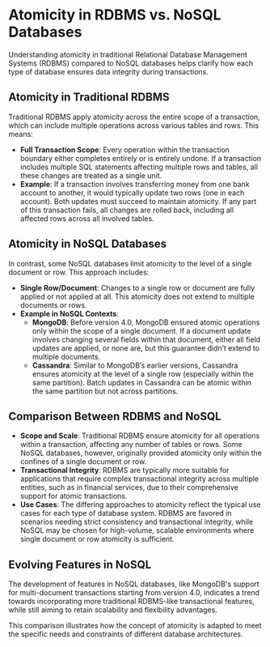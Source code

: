 # Atomicity in RDBMS vs. NoSQL Databases
Understanding atomicity in traditional Relational Database Management Systems (RDBMS) compared to NoSQL databases helps clarify how each type of database ensures data integrity during transactions.

## Atomicity in Traditional RDBMS
Traditional RDBMS apply atomicity across the entire scope of a transaction, which can include multiple operations across various tables and rows. This means:

- <b>Full Transaction Scope</b>: Every operation within the transaction boundary either completes entirely or is entirely undone. If a transaction includes multiple SQL statements affecting multiple rows and tables, all these changes are treated as a single unit.
- <b>Example</b>: If a transaction involves transferring money from one bank account to another, it would typically update two rows (one in each account). Both updates must succeed to maintain atomicity. If any part of this transaction fails, all changes are rolled back, including all affected rows across all involved tables.

## Atomicity in NoSQL Databases
In contrast, some NoSQL databases limit atomicity to the level of a single document or row. This approach includes:

- <b>Single Row/Document</b>: Changes to a single row or document are fully applied or not applied at all. This atomicity does not extend to multiple documents or rows.
- <b>Example in NoSQL Contexts</b>:
  - <b>MongoDB</b>: Before version 4.0, MongoDB ensured atomic operations only within the scope of a single document. If a document update involves changing several fields within that document, either all field updates are applied, or none are, but this guarantee didn’t extend to multiple documents.
  - <b>Cassandra</b>: Similar to MongoDB’s earlier versions, Cassandra ensures atomicity at the level of a single row (especially within the same partition). Batch updates in Cassandra can be atomic within the same partition but not across partitions.

## Comparison Between RDBMS and NoSQL
- <b>Scope and Scale</b>: Traditional RDBMS ensure atomicity for all operations within a transaction, affecting any number of tables or rows. Some NoSQL databases, however, originally provided atomicity only within the confines of a single document or row.
- <b>Transactional Integrity</b>: RDBMS are typically more suitable for applications that require complex transactional integrity across multiple entities, such as in financial services, due to their comprehensive support for atomic transactions.
- <b>Use Cases</b>: The differing approaches to atomicity reflect the typical use cases for each type of database system. RDBMS are favored in scenarios needing strict consistency and transactional integrity, while NoSQL may be chosen for high-volume, scalable environments where single document or row atomicity is sufficient.

## Evolving Features in NoSQL
The development of features in NoSQL databases, like MongoDB's support for multi-document transactions starting from version 4.0, indicates a trend towards incorporating more traditional RDBMS-like transactional features, while still aiming to retain scalability and flexibility advantages.

This comparison illustrates how the concept of atomicity is adapted to meet the specific needs and constraints of different database architectures.
